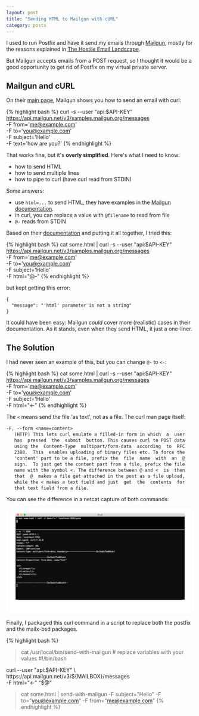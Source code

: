 ```yaml
---
layout: post
title: "Sending HTML to Mailgun with cURL"
category: posts
---
```


I used to run Postfix and have it send my emails through
[Mailgun](http://www.mailgun.com/), mostly for the reasons explained in
[The Hostile Email Landscape](http://liminality.xyz/the-hostile-email-landscape/).

But Mailgun accepts emails from a POST request, so I thought it would be a good
opportunity to get rid of Postfix on my virtual private server.

## Mailgun and cURL

On their [main page](http://www.mailgun.com/), Mailgun shows you how to send an email with curl:

{% highlight bash %}
curl -s --user "api:$API-KEY" \
     https://api.mailgun.net/v3/samples.mailgun.org/messages \
     -F from='me@example.com' \
     -F to='you@example.com' \
     -F subject='Hello' \
     -F text='how are you?'
{% endhighlight %}

That works fine, but it's __overly simplified__. Here's what I need to know:

- how to send HTML
- how to send multiple lines
- how to pipe to curl (have curl read from STDIN)

Some answers:

- use `html=...` to send HTML, they have examples in the [Mailgun documentation](https://documentation.mailgun.com/).
- in curl, you can replace a value with `@filename` to read from file
- `@-` reads from STDIN

Based on their [documentation](https://documentation.mailgun.com/user_manual.html#sending-via-api)
and putting it all together, I tried this:

{% highlight bash %}
cat some.html | curl -s --user "api:$API-KEY" \
     https://api.mailgun.net/v3/samples.mailgun.org/messages \
     -F from='me@example.com' \
     -F to='you@example.com' \
     -F subject='Hello' \
     -F html="@-"
{% endhighlight %}

but kept getting this error:

    {
      "message": "'html' parameter is not a string"
    }

It could have been easy: Mailgun _could_ cover more (realistic) cases in their
documentation. As it stands, even when they send HTML, it just a one-liner.

## The Solution

I had never seen an example of this, but you can change `@-` to `<-`:

{% highlight bash %}
cat some.html | curl -s --user "api:$API-KEY" \
     https://api.mailgun.net/v3/samples.mailgun.org/messages \
     -F from='me@example.com' \
     -F to='you@example.com' \
     -F subject='Hello' \
     -F html="<-"
{% endhighlight %}

The `<` means send the file 'as text', not as a file. The curl man page itself:

    -F, --form <name=content>
       (HTTP) This lets curl emulate a filled-in form in which  a  user
       has  pressed  the  submit  button. This causes curl to POST data
       using the  Content-Type  multipart/form-data  according  to  RFC
       2388.  This  enables uploading of binary files etc. To force the
       'content' part to be a file, prefix the  file  name  with  an  @
       sign.  To just get the content part from a file, prefix the file
       name with the symbol <. The difference between @ and <  is  then
       that  @  makes a file get attached in the post as a file upload,
       while the < makes a text field and just  get  the  contents  for
       that text field from a file.

You can see the difference in a netcat capture of both commands:

![at versus lt](/assets/mailgun-and-curl/at_lt.gif)

Finally, I packaged this curl command in a script to replace both the
postfix and the mailx-bsd packages.

{% highlight bash %}
> cat /usr/local/bin/send-with-mailgun    # replace variables with your values
#!/bin/bash

curl --user "api:$API-KEY" \
  https://api.mailgun.net/v3/${MAILBOX}/messages \
  -F html="<-" "$@"

> cat some.html | send-with-mailgun -F subject="Hello" -F to="you@example.com" -F from="me@example.com"
{% endhighlight %}

